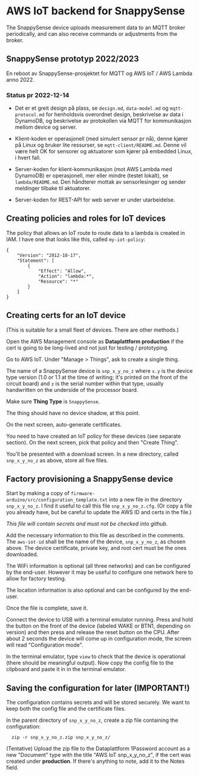 # AWS IoT backend for SnappySense

The SnappySense device uploads measurement data to an MQTT broker periodically, and can also receive
commands or adjustments from the broker.

## SnappySense prototyp 2022/2023

En reboot av SnappySense-prosjektet for MQTT og AWS IoT / AWS Lambda anno 2022.

### Status pr 2022-12-14

- Det er et greit design på plass, se `design.md`, `data-model.md` og `mqtt-protocol.md` for
  henholdsvis overordnet design, beskrivelse av data i DynamoDB, og beskrivelse av protokollen
  via MQTT for kommunikasjon mellom device og server.

- Klient-koden er operasjonell (med simulert sensor pr nå), denne kjører på Linux og bruker lite
  ressurser, se `mqtt-client/README.md`.  Denne vil være helt OK for sensorer og aktuatorer som
  kjører på embedded Linux, i hvert fall.

- Server-koden for klient-kommunikasjon (mot AWS Lambda med DynamoDB) er operasjonell, mer eller
  mindre (testet lokalt), se `lambda/README.md`.  Den håndterer mottak av sensorlesinger og sender
  meldinger tilbake til aktuatorer.

- Server-koden for REST-API for web server er under utarbeidelse.

## Creating policies and roles for IoT devices

The policy that allows an IoT route to route data to a lambda is created in IAM.  I have one that
looks like this, called `my-iot-policy`:

```
{
    "Version": "2012-10-17",
    "Statement": [
        {
            "Effect": "Allow",
            "Action": "lambda:*",
            "Resource": "*"
        }
    ]
}
```


## Creating certs for an IoT device

(This is suitable for a small fleet of devices.  There are other methods.)

Open the AWS Management console as **Dataplattform production** if the cert is going to be
long-lived and not just for testing / prototyping.

Go to AWS IoT.  Under "Manage > Things", ask to create a single thing.

The name of a SnappySense device is `snp_x_y_no_z` where `x.y` is the device type version (1.0 or
1.1 at the time of writing; it's printed on the front of the circuit board) and `z` is the serial
number within that type, usually handwritten on the underside of the processor board.

Make sure **Thing Type** is `SnappySense`.

The thing should have no device shadow, at this point.

On the next screen, auto-generate certificates.

You need to have created an IoT policy for these devices (see separate section).  On the next
screen, pick that policy and then "Create Thing".

You'll be presented with a download screen.  In a new directory, called `snp_x_y_no_z` as above,
store all five files.

## Factory provisioning a SnappySense device

Start by making a copy of `firmware-arduino/src/configuration_template.txt` into a new file in the
directory `snp_x_y_no_z`.  I find it useful to call this file `snp_x_y_no_z.cfg`.  (Or copy a file
you already have, but be careful to update the AWS ID and certs in the file.)

_This file will contain secrets and must not be checked into github._

Add the necessary information to this file as described in the comments.  The `aws-iot-id` shall be
the name of the device, `snp_x_y_no_z`, as chosen above.  The device certificate, private key, and
root cert must be the ones downloaded.

The WiFi information is optional (all three networks) and can be configured by the end-user.
However it may be useful to configure one network here to allow for factory testing.

The location information is also optional and can be configured by the end-user.

Once the file is complete, save it.

Connect the device to USB with a terminal emulator running.  Press and hold the button on the front
of the device (labeled WAKE or BTN1, depending on version) and then press and release the reset
button on the CPU.  After about 2 seconds the device will come up in configuration mode, the screen
will read "Configuration mode".

In
the terminal emulator, type `view` to check that the device is operational (there should be
meaningful output).  Now copy the config file to the clipboard and paste it in in the terminal
emulator.

## Saving the configuration for later (IMPORTANT!)

The configuration contains secrets and will be stored securely.  We want to keep both the config
file and the certificate files.

In the parent directory of `snp_x_y_no_z`, create a zip file containing the configuration:
```
  zip -r snp_x_y_no_z.zip snp_x_y_no_z/
```

(Tentative) Upload the zip file to the Dataplattform 1Password account as a new "Document" type with
the title "AWS IoT snp_x_y_no_z", if the cert was created under **production**.  If there's anything
to note, add it to the Notes field.
